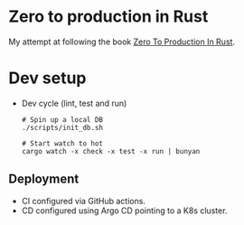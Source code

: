# Zero to production in Rust

My attempt at following the book [Zero To Production In Rust](https://www.zero2prod.com).

# Dev setup

 - Dev cycle (lint, test and run)

    ```
    # Spin up a local DB
    ./scripts/init_db.sh

    # Start watch to hot
    cargo watch -x check -x test -x run | bunyan
    ```

## Deployment

 - CI configured via GitHub actions.
 - CD configured using Argo CD pointing to a K8s cluster.
